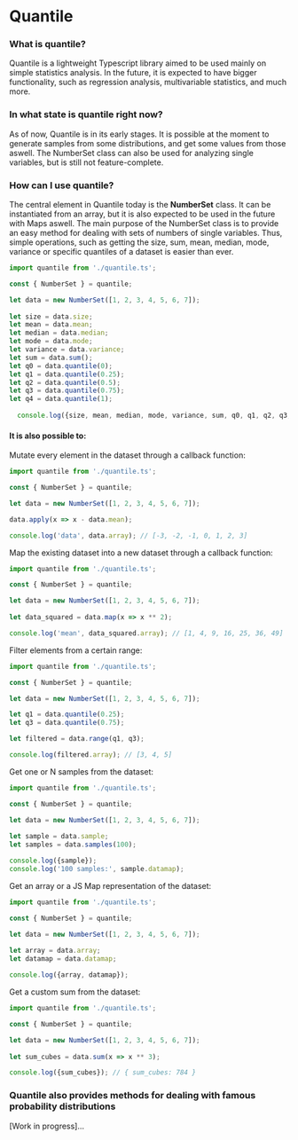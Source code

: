 # Quantile
### What is quantile?
Quantile is a lightweight Typescript library aimed to be used mainly on simple statistics analysis. In the future, it is expected to have bigger functionality, such as regression analysis, multivariable statistics, and much more.

### In what state is quantile right now? 
As of now, Quantile is in its early stages. It is possible at the moment to generate samples from some distributions, and get some values from those aswell. The NumberSet class can also be used for analyzing single variables, but is still not feature-complete.

### How can I use quantile?
The central element in Quantile today is the **NumberSet** class. It can be instantiated from an array, but it is also expected to be used in the future with Maps aswell. The main purpose of the NumberSet class is to provide an easy method for dealing with sets of numbers of single variables. Thus, simple operations, such as getting the size, sum, mean, median, mode, variance or specific quantiles of a dataset is easier than ever. 


```ts
import quantile from './quantile.ts';

const { NumberSet } = quantile;

let data = new NumberSet([1, 2, 3, 4, 5, 6, 7]);
  
let size = data.size;
let mean = data.mean;
let median = data.median;
let mode = data.mode;
let variance = data.variance;
let sum = data.sum();
let q0 = data.quantile(0);
let q1 = data.quantile(0.25);
let q2 = data.quantile(0.5);
let q3 = data.quantile(0.75);
let q4 = data.quantile(1);
  
  console.log({size, mean, median, mode, variance, sum, q0, q1, q2, q3, q4});
```

#### It is also possible to:

Mutate every element in the dataset through a callback function:
```ts
import quantile from './quantile.ts';

const { NumberSet } = quantile;

let data = new NumberSet([1, 2, 3, 4, 5, 6, 7]);

data.apply(x => x - data.mean);

console.log('data', data.array); // [-3, -2, -1, 0, 1, 2, 3]
```
Map the existing dataset into a new dataset through a callback function:
```ts
import quantile from './quantile.ts';

const { NumberSet } = quantile;

let data = new NumberSet([1, 2, 3, 4, 5, 6, 7]);
  
let data_squared = data.map(x => x ** 2);

console.log('mean', data_squared.array); // [1, 4, 9, 16, 25, 36, 49]
```
Filter elements from a certain range:
```ts
import quantile from './quantile.ts';

const { NumberSet } = quantile;

let data = new NumberSet([1, 2, 3, 4, 5, 6, 7]);

let q1 = data.quantile(0.25);
let q3 = data.quantile(0.75);

let filtered = data.range(q1, q3);

console.log(filtered.array); // [3, 4, 5]
```
Get one or N samples from the dataset:
```ts
import quantile from './quantile.ts';

const { NumberSet } = quantile;

let data = new NumberSet([1, 2, 3, 4, 5, 6, 7]);
  
let sample = data.sample;
let samples = data.samples(100);

console.log({sample});
console.log('100 samples:', sample.datamap);
```
Get an array or a JS Map representation of the dataset:
```ts
import quantile from './quantile.ts';

const { NumberSet } = quantile;

let data = new NumberSet([1, 2, 3, 4, 5, 6, 7]);
  
let array = data.array;
let datamap = data.datamap;

console.log({array, datamap});
```
Get a custom sum from the dataset:
```ts
import quantile from './quantile.ts';

const { NumberSet } = quantile;

let data = new NumberSet([1, 2, 3, 4, 5, 6, 7]);
  
let sum_cubes = data.sum(x => x ** 3);

console.log({sum_cubes}); // { sum_cubes: 784 }
```

### Quantile also provides methods for dealing with famous probability distributions
[Work in progress]...
